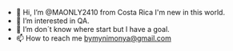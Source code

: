 - 👋 Hi, I’m @MAONLY2410 from Costa Rica I'm new in this world.
- 👀 I’m interested in QA.
- 🌱 I’m don´t know where start but I have a goal.
- 📫 How to reach me bymynimonya@gmail.com

<!---
MAONLY2410/MAONLY2410 is a ✨ special ✨ repository because its `README.md` (this file) appears on your GitHub profile.
You can click the Preview link to take a look at your changes.
--->

